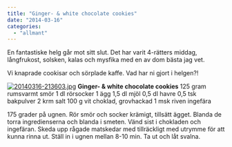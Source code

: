 ```yaml
---
title: "Ginger- & white chocolate cookies"
date: "2014-03-16"
categories: 
  - "allmant"
---
```


En fantastiske helg går mot sitt slut. Det har varit 4-rätters middag, långfrukost, solsken, kalas och mysfika med en av dom bästa jag vet.

Vi knaprade cookisar och sörplade kaffe. Vad har ni gjort i helgen?!  
  
[![20140316-213603.jpg](/static/img/20140316-213603.jpg)](http://import.local/wp-content/uploads/2014/03/20140316-213603.jpg) **Ginger- & white chocolate cookies** 125 gram rumsvarmt smör 1 dl rörsocker 1 ägg 1,5 dl mjöl 0,5 dl havre 0,5 tsk bakpulver 2 krm salt 100 g vit choklad, grovhackad 1 msk riven ingefära

175 grader på ugnen. Rör smör och socker krämigt, tillsätt ägget. Blanda de torra ingredienserna och blanda i smeten. Vänd sist i chokladen och ingefäran. Skeda upp rågade matskedar med tillräckligt med utrymme för att kunna rinna ut. Ställ in i ugnen mellan 8-10 min. Ta ut och låt svalna.
